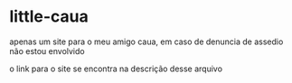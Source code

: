 # little-caua
apenas um site para o meu amigo caua, em caso de denuncia de assedio não estou envolvido

o link para o site se encontra na descrição desse arquivo
